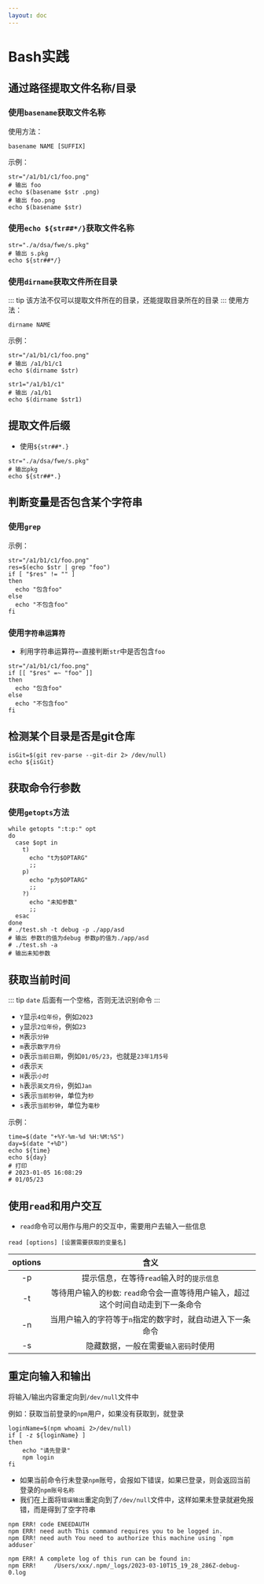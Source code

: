 ```yaml
---
layout: doc
---
```


# Bash实践

## 通过路径提取文件名称/目录

### 使用`basename`获取文件名称

使用方法：

```shell
basename NAME [SUFFIX]
```
示例：
```shell
str="/a1/b1/c1/foo.png"
# 输出 foo
echo $(basename $str .png)
# 输出 foo.png
echo $(basename $str)
```
### 使用`echo ${str##*/}`获取文件名称

```shell
str="./a/dsa/fwe/s.pkg"
# 输出 s.pkg
echo ${str##*/}
```
### 使用`dirname`获取文件所在目录
::: tip
该方法不仅可以提取文件所在的目录，还能提取目录所在的目录
:::
使用方法：
```shell
dirname NAME
```
示例：
```shell
str="/a1/b1/c1/foo.png"
# 输出 /a1/b1/c1
echo $(dirname $str)

str1="/a1/b1/c1"
# 输出 /a1/b1
echo $(dirname $str1)
```

## 提取文件后缀

- 使用`${str##*.}`

```shell
str="./a/dsa/fwe/s.pkg"
# 输出pkg
echo ${str##*.}
```
## 判断变量是否包含某个字符串

### 使用`grep`

示例：
```shell
str="/a1/b1/c1/foo.png"
res=$(echo $str | grep "foo")
if [ "$res" != "" ]
then
  echo "包含foo"
else
  echo "不包含foo"
fi
```

### 使用`字符串运算符`

- 利用字符串运算符`=~`直接判断`str`中是否包含`foo`

```shell
str="/a1/b1/c1/foo.png"
if [[ "$res" =~ "foo" ]]
then
  echo "包含foo"
else
  echo "不包含foo"
fi
```

## 检测某个目录是否是git仓库

```shell
isGit=$(git rev-parse --git-dir 2> /dev/null)
echo ${isGit}
```

## 获取命令行参数

### 使用`getopts`方法

```shell
while getopts ":t:p:" opt
do
  case $opt in
    t)
      echo "t为$OPTARG"
      ;;
    p)
      echo "p为$OPTARG"
      ;;
    ?)
      echo "未知参数"
      ;;
  esac
done
# ./test.sh -t debug -p ./app/asd
# 输出 参数t的值为debug 参数p的值为./app/asd
# ./test.sh -a 
# 输出未知参数
```

## 获取当前时间

::: tip
`date` 后面有一个空格，否则无法识别命令
:::

- `Y`显示`4位年份`，例如`2023`
- `y`显示`2位年份`，例如`23`
- `M`表示`分钟`
- `m`表示`数字月份`
- `D`表示`当前日期`，例如`01/05/23`，也就是`23年1月5号`
- `d`表示`天`
- `H`表示`小时`
- `h`表示`英文月份`，例如`Jan`
- `S`表示`当前秒钟`，单位为`秒`
- `s`表示`当前秒钟`，单位为`毫秒`

示例：

```shell
time=$(date "+%Y-%m-%d %H:%M:%S")
day=$(date "+%D")
echo ${time}
echo ${day}
# 打印
# 2023-01-05 16:08:29
# 01/05/23
```

## 使用`read`和用户交互

- `read`命令可以用作与用户的交互中，需要用户去输入一些信息

```shell
read [options] [设置需要获取的变量名]
```
|options|含义|
|:-:|:-:|
|-p|提示信息，在等待`read`输入时的`提示信息`|
|-t|等待用户输入的`秒数`: `read`命令会一直等待用户输入，超过这个时间自动走到下一条命令
|-n|当用户输入的字符等于`n`指定的数字时，就自动进入下一条命令
|-s|隐藏数据，一般在需要`输入密码`时使用

## 重定向输入和输出

将输入/输出内容重定向到`/dev/null`文件中

例如：获取当前登录的`npm`用户，如果没有获取到，就登录

```shell
loginName=$(npm whoami 2>/dev/null)
if [ -z ${loginName} ]
then
    echo "请先登录"
    npm login
fi
```

- 如果当前命令行未登录`npm`账号，会报如下错误，如果已登录，则会返回当前登录的`npm账号名称`
- 我们在上面将`错误输出`重定向到了`/dev/null`文件中，这样如果未登录就避免报错，而是得到了空字符串

```shell
npm ERR! code ENEEDAUTH
npm ERR! need auth This command requires you to be logged in.
npm ERR! need auth You need to authorize this machine using `npm adduser`

npm ERR! A complete log of this run can be found in:
npm ERR!     /Users/xxx/.npm/_logs/2023-03-10T15_19_28_286Z-debug-0.log
```
